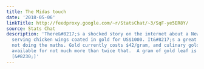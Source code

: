 ```yaml
---
title: The Midas touch
date: '2018-05-06'
linkTitle: http://feedproxy.google.com/~r/StatsChat/~3/SqF-ye5ER8Y/
source: Stats Chat
description: 'There&#8217;s a shocked story on the internet about a New York restaurant
  serving chicken wings coated in gold for US$1000. It&#8217;s a great example of
  not doing the maths. Gold currently costs $42/gram, and culinary gold leaf is easily
  available for not much more than twice that.  A gram of gold leaf is a lot: nearly
  [&#8230;]'
---
```

